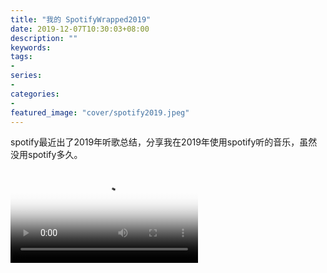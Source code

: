 ```yaml
---
title: "我的 SpotifyWrapped2019"
date: 2019-12-07T10:30:03+08:00
description: ""
keywords:
tags:
-
series:
-
categories:
-
featured_image: "cover/spotify2019.jpeg"
---
```


spotify最近出了2019年听歌总结，分享我在2019年使用spotify听的音乐，虽然没用spotify多久。

<video id="video" controls="" preload="true" poster="https://betterme.xin/images/2019spotify.png">
      <source id="mp4" src="https://betterme.xin/video/SpotifyWrapped2019.mp4"  type="video/mp4">
</video>
